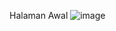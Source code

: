 Halaman Awal
![image](https://github.com/user-attachments/assets/58d95479-6e11-46b4-b693-9d4cb4d51192)
